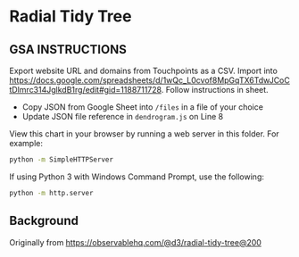 # Radial Tidy Tree

## GSA INSTRUCTIONS

Export website URL and domains from Touchpoints as a CSV. Import into https://docs.google.com/spreadsheets/d/1wQc_L0cvof8MpGqTX6TdwJCoCtDlmrc314JglkdB1rg/edit#gid=1188711728. Follow instructions in sheet.

- Copy JSON from Google Sheet into `/files` in a file of your choice
- Update JSON file reference in `dendrogram.js` on Line 8

View this chart in your browser by running a web server in this folder. For
example:

```sh
python -m SimpleHTTPServer
```

If using Python 3 with Windows Command Prompt, use the following: 

```sh
python -m http.server
```

## Background

Originally from https://observablehq.com/@d3/radial-tidy-tree@200
